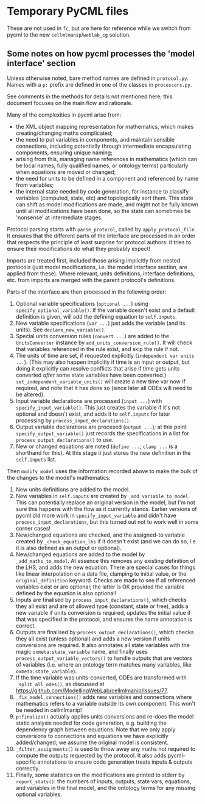 # Temporary PyCML files

These are not used in `fc`, but are here for reference while we switch from pycml
to the new `cellmlmanip`/`weblab_cg` solution.


## Some notes on how pycml processes the 'model interface' section

Unless otherwise noted, bare method names are defined in `protocol.py`.
Names with a `p:` prefix are defined in one of the classes in `processors.py`.

See comments in the methods for details not mentioned here; this document focuses on the main flow and rationale.

Many of the complexities in pycml arise from:
- the XML object mapping representation for mathematics, which makes creating/changing maths complicated;
- the need to put variables in components, and maintain sensible connections, including potentially through intermediate encapsulating components, ensuring unique naming;
- arising from this, managing name references in mathematics (which can be local names, fully qualified names, or ontology terms) particularly when equations are moved or changed;
- the need for units to be defined in a component and referenced by name from variables;
- the internal state needed by code generation, for instance to classify variables (computed, state, etc) and topologically sort them. This state can shift as model modifications are made, and might not be fully known until all modifications have been done, so the state can sometimes be 'nonsense' at intermediate stages.

Protocol parsing starts with `parse_protocol`, called by `apply_protocol_file`. It ensures that the different parts of the interface are processed in an order that respects the principle of least surprise for protocol authors: it tries to ensure their modifications do what they probably expect!

Imports are treated first, included those arising implicitly from nested protocols (just model modifications, i.e. the model interface section, are applied from these). Where relevant, units definitions, interface definitions, etc. from imports are merged with the parent protocol's definitions.

Parts of the interface are then processed in the following order:
1. Optional variable specifications (`optional ...`) using `specify_optional_variable()`. If the variable doesn't exist and a default definition is given, will add the defining equation to `self.inputs`.
2. New variable specifications (`var ...`) just adds the variable (and its units). See `declare_new_variable()`.
3. Special units conversion rules (`convert ...`) are added to the `UnitsConverter` instance by `add_units_conversion_rule()`. It will check that variables referenced in the rule exist, and skip the rule if not.
4. The units of time are set, if requested explicitly (`independent var units ...`). (This may also happen implicitly if time is an input or output, but doing it explicitly can resolve conflicts that arise if time gets units converted *after* some state variables have been converted.) `set_independent_variable_units()` will create a new time var now if required, and note that it has done so (since later all ODEs will need to be altered).
5. Input variable declarations are processed (`input ...`) with `specify_input_variable()`. This just creates the variable if it's not optional and doesn't exist, and adds it to `self.inputs` for later processing by `process_input_declarations()`.
6. Output variable declarations are procesed (`output ...`); at this point `specify_output_variable()` just records the specifications in a list for `process_output_declarations()` to use.
7. New or changed equations are noted (`define ...`; `clamp ...` is a shorthand for this). At this stage it just stores the new definition in the `self.inputs` list.

Then `modify_model` uses the information recorded above to make the bulk of the changes to the model's mathematics:
1. New units definitions are added to the model.
2. New variables in `self.inputs` are created by `_add_variable_to_model`. This can potentially replace an original version in the model, but I'm not sure this happens with the flow as it currently stands. Earlier versions of pycml did more work in `specify_input_variable` and didn't have `process_input_declarations`, but this turned out not to work well in some corner cases!
3. New/changed equations are checked, and the assigned-to variable created by `_check_equation_lhs` if it doesn't exist (and we can do so, i.e. it is also defined as an output or optional).
4. New/changed equations are added to the model by `_add_maths_to_model`. At essence this removes any existing definition of the LHS, and adds the new equation. There are special cases for things like linear interpolation on a data file, clamping to initial value, or the `original_definition` keyword. Checks are made to see if all referenced variables exist or are optional; the latter is OK provided the variable defined by the equation is also optional!
5. Inputs are finalised by `process_input_declarations()`, which checks they all exist and are of allowed type (constant, state or free), adds a new variable if units conversion is required, updates the initial value if that was specified in the protocol, and ensures the name annotation is correct.
6. Outputs are finalised by `process_output_declarations()`, which checks they all exist (unless optional) and adds a new version if units conversions are required. It also annotates all state variables with the magic `oxmeta:state_variable` name, and finally uses `process_output_variable_vectors()` to handle outputs that are vectors of variables (i.e. where an ontology term matches many variables, like `oxmeta:state_variable`).
7. If the time variable was units-converted, ODEs are transformed with `_split_all_odes()`, as discussed at https://github.com/ModellingWebLab/cellmlmanip/issues/77.
8. `_fix_model_connections()` adds new variables and connections where mathematics refers to a variable outside its own component. This won't be needed in cellmlmanip!
9. `p:finalize()` actually applies units conversions and re-does the model static analysis needed for code generation, e.g. building the dependency graph between equations. Note that we only apply conversions to connections and equations we have explicitly added/changed; we assume the original model is consistent.
10. `_filter_assignments()` is used to throw away any maths not required to compute the outputs requested by the protocol. It also adds pycml-specific annotations to ensure code generation treats inputs & outputs correctly.
11. Finally, some statistics on the modifications are printed to stderr by `report_stats()`: the numbers of inputs, outputs, state vars, equations, and variables in the final model, and the ontology terms for any missing optional variables.
